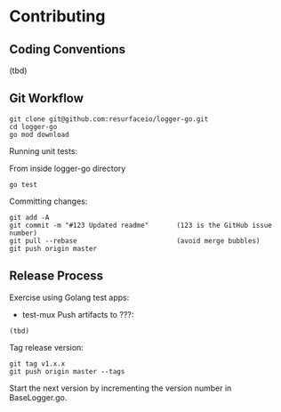 # Contributing

## Coding Conventions

(tbd)

## Git Workflow

```
git clone git@github.com:resurfaceio/logger-go.git
cd logger-go
go mod download

```

Running unit tests:

From inside logger-go directory
```
go test
```

Committing changes:

```
git add -A
git commit -m "#123 Updated readme"       (123 is the GitHub issue number)
git pull --rebase                         (avoid merge bubbles)
git push origin master
```

## Release Process

Exercise using Golang test apps:
* test-mux
Push artifacts to ???:

```
(tbd)
```

Tag release version:

```
git tag v1.x.x
git push origin master --tags
```

Start the next version by incrementing the version number in BaseLogger.go.
